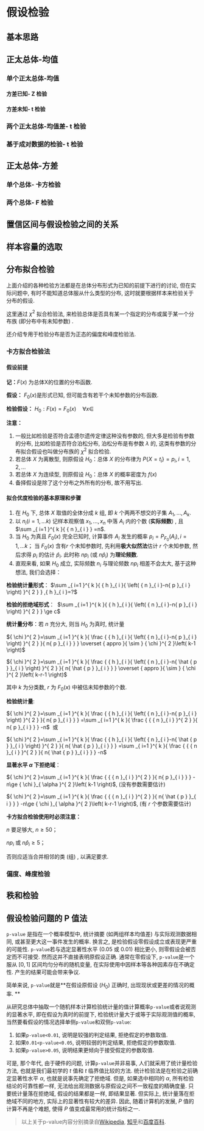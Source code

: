 # 假设检验

## 基本思路


## 正太总体-均值


### 单个正太总体-均值


#### 方差已知- Z 检验


#### 方差未知- t 检验


### 两个正太总体-均值差- t 检验


### 基于成对数据的检验- t 检验


## 正太总体-方差


### 单个总体- 卡方检验


### 两个总体- F 检验


## 置信区间与假设检验之间的关系


## 样本容量的选取


## 分布拟合检验


上面介绍的各种检验方法都是在总体分布形式为已知的前提下进行的讨论, 但在实际问题中, 有时不能知道总体服从什么类型的分布, 这时就要根据样本来检验关于分布的假设. 


这里通过 ${ \chi  }^{ 2 }$ 拟合检验法, 来检验总体是否具有某一个指定的分布或属于某一个分布族 (即分布中有未知参数) . 


还介绍专用于检验分布是否为正态的偏度和峰度检验法. 


### 卡方拟合检验法


#### 假设前提


**记：**$F\left( x \right)$ 为总体X的位置的分布函数. 


**假设：** ${ F }_{ 0 }\left( x \right)$是形式已知, 但可能含有若干个未知参数的分布函数. 


**检验假设：** ${ H }_{ 0 }:F\left( x \right) ={ F }_{ 0 }\left( x \right) \quad \forall x\in$


**注意：**


1. 一般比如检验是否符合孟德尔遗传定律这种没有参数的, 但大多是检验有参数的分布, 比如检验是否符合泊松分布, 泊松分布是有参数 $\lambda$ 的, 这类有参数的分布拟合假设也叫做分布族的 $\chi ^2$ 拟合检验. 
2. 若总体 $X$ 为离散型, 则原假设 ${H}_{ 0 }$：总体 $X$ 的分布律为 $P\left\{ X={ t }_{ i } \right\} ={ p }_{ i },i=1,2,...$
3. 若总体 $X$ 为连续型, 则原假设 ${H}_{ 0 }$：总体 $X$ 的概率密度为 $f\left( x \right)$
4. 备择假设是除了这个分布之外所有的分布, 故不用写出. 



#### 拟合优度检验的基本原理和步骤


1. 在 ${H}_{ 0 }$ 下, 总体 $X$ 取值的全体分成 $k$ 组, 即 $k$ 个两两不想交的子集 ${ A }_{ 1 },...,{ A }_{ k }$.
2. 以 ${ n }_{ i }\left( i=1,...k \right)$ 记样本观察值 ${ x }_{ 1 },...,{ x }_{ n }$ 中落 ${ A }_{ i }$ 内的个数 (**实际频数**) , 且$\sum _{ i=1 }^{ k }{ { n }_{ i } } =n$.
3. 当 ${H}_{ 0 }$ 为真且 ${ F }_{ 0 }\left( x \right)$ 完全已知时, 计算事件 ${ A }_{ i }$ 发生的概率 ${ p }_{ i }={ P }_{ { F }_{ 0 } }\left( { A }_{ i } \right) ,i=1,...k$；
当 ${ F }_{ 0 }\left( x \right)$ 含有$r$ 个未知参数时, 先利用**极大似然法**估计 $r$ 个未知参数, 然后求得 ${ p }_{ i }$ 的估计 ${ \hat { p }  }_{ i }$.
此时称 ${ n }{ p }_{ i }$ (或 ${ n\hat { p }  }_{ i }$) 为**理论频数**.
4. 直观来看, 如果 ${H}_{ 0 }$ 成立, 实际频数 ${n}_{i}$ 与理论频数 ${ n }{ p }_{ i }$ 相差不会太大, 基于这种想法, 我们会选择：

**检验统计量形式**： $\sum _{ i=1 }^{ k }{ { h }_{ i }{ \left( { n }_{ i }-n{ p }_{ i } \right)  }^{ 2 } } ,{ h }_{ i }=?$

**检验的拒绝域形式**：  $\sum _{ i=1 }^{ k }{ { h }_{ i }{ \left( { n }_{ i }-n{ p }_{ i } \right)  }^{ 2 } } \ge c$

**统计量分布**：若 $n$ 充分大, 则当 ${H}_{ 0 }$ 为真时, 统计量

${ \chi  }^{ 2 }=\sum _{ i=1 }^{ k }{ \frac { { h }_{ i }{ \left( { n }_{ i }-n{ p }_{ i } \right)  }^{ 2 } }{ n{ p }_{ i } }  } \overset { appro }{ \sim  } { \chi  }^{ 2 }\left( k-1 \right)$

${ \chi  }^{ 2 }=\sum _{ i=1 }^{ k }{ \frac { { h }_{ i }{ \left( { n }_{ i }-n{ \hat { p }  }_{ i } \right)  }^{ 2 } }{ n{ \hat { p }  }_{ i } }  } \overset { appro }{ \sim  } { \chi  }^{ 2 }\left( k-r-1 \right)$

其中 $k$ 为分类数, $r$ 为 ${ F }_{ 0 }\left( x \right)$ 中被估未知参数的个数. 

**检验统计量**:

${ \chi  }^{ 2 }=\sum _{ i=1 }^{ k }{ \frac { { h }_{ i }{ \left( { n }_{ i }-n{ p }_{ i } \right)  }^{ 2 } }{ n{ p }_{ i } }  } =\sum _{ i=1 }^{ k }{ \frac { { { n }_{ i } }^{ 2 } }{ n{ p }_{ i } }  } -n$  或

${ \chi  }^{ 2 }=\sum _{ i=1 }^{ k }{ \frac { { h }_{ i }{ \left( { n }_{ i }-n{ \hat { p }  }_{ i } \right)  }^{ 2 } }{ n{ \hat { p }  }_{ i } }  } =\sum _{ i=1 }^{ k }{ \frac { { { n }_{ i } }^{ 2 } }{ n{ \hat { p }  }_{ i } }  } -n$

**显著水平 $\alpha$ 下拒绝域**：

${ \chi  }^{ 2 }=\sum _{ i=1 }^{ k }{ \frac { { { n }_{ i } }^{ 2 } }{ n{ p }_{ i } }  } -n\ge { \chi  }_{ \alpha  }^{ 2 }\left( k-1 \right)$,  (没有参数需要估计) 

${ \chi  }^{ 2 }=\sum _{ i=1 }^{ k }{ \frac { { { n }_{ i } }^{ 2 } }{ n{ \hat { p }  }_{ i } }  } -n\ge { \chi  }_{ \alpha  }^{ 2 }\left( k-r-1 \right)$,   (有 $r$ 个参数需要估计) 



**卡方拟合检验使用时必须注意：**

$n$ 要足够大, $n≥50$；

$n{ p }_{ i }$ 或 $n{ { \hat { p }  }_{ i } }\ge 5$；

否则应适当合并相邻的类 (组) , 以满足要求. 



### 偏度、峰度检验


## 秩和检验


## 假设检验问题的 P 值法

`p-value` 是指在一个概率模型中, 统计摘要 (如两组样本均值差) 与实际观测数据相同, 或甚至更大这一事件发生的概率. 换言之, 是检验假设零假设成立或表现更严重的可能性. `p-value`若与选定显著性水平 (0.05 或 0.01) 相比更小, 则零假设会被否定而不可接受. 然而这并不直接表明原假设正确. 通常在零假设下, `p-value`是一个服从 $[0,1]$ 区间均匀分布的随机变量, 在实际使用中因样本等各种因素存在不确定性. 产生的结果可能会带来争议. 


简单来说, `p-value`就是**在假设原假设 (${H}_{ 0 }$) 正确时, 出现现状或更差的情况的概率. **


从研究总体中抽取一个随机样本计算检验统计量的值计算概率`p-value`或者说观测的显著水平, 即在假设为真时的前提下, 检验统计量大于或等于实际观测值的概率, 当然要看假设的情况选择单侧`p-value`和双侧`p-value`:


1. 如果`p-value<0.01`, 说明是较强的判定结果, 拒绝假定的参数取值. 
2. 如果`0.01<p-value<0.05`, 说明较弱的判定结果, 拒绝假定的参数取值. 
3. 如果`p-value>0.05`, 说明结果更倾向于接受假定的参数取值. 



可是, 那个年代, 由于硬件的问题, 计算`p-value`并非易事, 人们就采用了统计量检验方法, 也就是我们最初学的 $t$ 值和 $t$ 临界值比较的方法. 统计检验法是在检验之前确定显著性水平 $\alpha$, 也就是说事先确定了拒绝域. 但是, 如果选中相同的 $\alpha$, 所有检验结论的可靠性都一样, 无法给出观测数据与原假设之间不一致程度的精确度量. 只要统计量落在拒绝域, 假设的结果都是一样, 即结果显著. 但实际上, 统计量落在拒绝域不同的地方, 实际上的显著性有较大的差异. 因此, 随着计算机的发展, $P$ 值的计算不再是个难题, 使得 $P$ 值变成最常用的统计指标之一. 


> 以上关于p-value内容分别摘录自[Wikipedia](https://zh.wikipedia.org/wiki/P%E5%80%BC), [知乎](https://www.zhihu.com/question/23149768/answer/23751377)和[百度百科](https://baike.baidu.com/item/P%E5%80%BC). 

